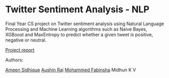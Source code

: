 
# Twitter Sentiment Analysis - NLP

Final Year CS project on Twitter sentiment analysis using Natural Language Processing and Machine Learning algorithms such as Naive Bayes, XGBoost and MaxEntropy to predict whether a given tweet is positive, negative or neutral.

[Project report](https://github.com/ameensidhiquemy/Sentiment-analysis-NLP/blob/master/report.pdf)

Authors:

[Ameen Sidhique](https://github.com/ameensidhiquemy)
[Aushin Raj](https://github.com/Aushinraj)
[Mohammed Fabinsha](https://github.com/mohammedfabinsha)
Midhun K V
